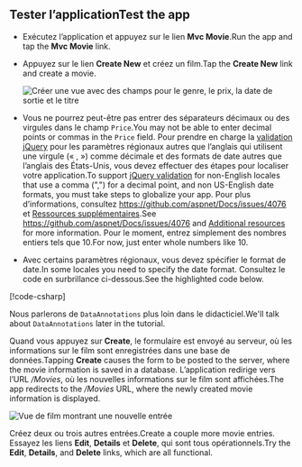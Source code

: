 
## <a name="test-the-app"></a><span data-ttu-id="ff52a-101">Tester l’application</span><span class="sxs-lookup"><span data-stu-id="ff52a-101">Test the app</span></span>

* <span data-ttu-id="ff52a-102">Exécutez l’application et appuyez sur le lien **Mvc Movie**.</span><span class="sxs-lookup"><span data-stu-id="ff52a-102">Run the app and tap the **Mvc Movie** link.</span></span>
* <span data-ttu-id="ff52a-103">Appuyez sur le lien **Create New** et créez un film.</span><span class="sxs-lookup"><span data-stu-id="ff52a-103">Tap the **Create New** link and create a movie.</span></span>

  ![Créer une vue avec des champs pour le genre, le prix, la date de sortie et le titre](../../tutorials/first-mvc-app/adding-model/_static/movies.png)

* <span data-ttu-id="ff52a-105">Vous ne pourrez peut-être pas entrer des séparateurs décimaux ou des virgules dans le champ `Price`.</span><span class="sxs-lookup"><span data-stu-id="ff52a-105">You may not be able to enter decimal points or commas in the `Price` field.</span></span> <span data-ttu-id="ff52a-106">Pour prendre en charge la [validation jQuery](https://jqueryvalidation.org/) pour les paramètres régionaux autres que l’anglais qui utilisent une virgule (« , ») comme décimale et des formats de date autres que l’anglais des États-Unis, vous devez effectuer des étapes pour localiser votre application.</span><span class="sxs-lookup"><span data-stu-id="ff52a-106">To support [jQuery validation](https://jqueryvalidation.org/) for non-English locales that use a comma (",") for a decimal point, and non US-English date formats, you must take steps to globalize your app.</span></span> <span data-ttu-id="ff52a-107">Pour plus d’informations, consultez https://github.com/aspnet/Docs/issues/4076 et [Ressources supplémentaires](#additional-resources).</span><span class="sxs-lookup"><span data-stu-id="ff52a-107">See https://github.com/aspnet/Docs/issues/4076 and [Additional resources](#additional-resources) for more information.</span></span> <span data-ttu-id="ff52a-108">Pour le moment, entrez simplement des nombres entiers tels que 10.</span><span class="sxs-lookup"><span data-stu-id="ff52a-108">For now, just enter whole numbers like 10.</span></span>

<a name="displayformatdatelocal"></a>

* <span data-ttu-id="ff52a-109">Avec certains paramètres régionaux, vous devez spécifier le format de date.</span><span class="sxs-lookup"><span data-stu-id="ff52a-109">In some locales you need to specify the date format.</span></span> <span data-ttu-id="ff52a-110">Consultez le code en surbrillance ci-dessous.</span><span class="sxs-lookup"><span data-stu-id="ff52a-110">See the highlighted code below.</span></span>

[!code-csharp[](../../tutorials/first-mvc-app/start-mvc/sample/MvcMovie/Models/MovieDateFormat.cs?name=snippet_1&highlight=2,10)]

<span data-ttu-id="ff52a-111">Nous parlerons de `DataAnnotations` plus loin dans le didacticiel.</span><span class="sxs-lookup"><span data-stu-id="ff52a-111">We'll talk about `DataAnnotations` later in the tutorial.</span></span>

<span data-ttu-id="ff52a-112">Quand vous appuyez sur **Create**, le formulaire est envoyé au serveur, où les informations sur le film sont enregistrées dans une base de données.</span><span class="sxs-lookup"><span data-stu-id="ff52a-112">Tapping **Create** causes the form to be posted to the server, where the movie information is saved in a database.</span></span> <span data-ttu-id="ff52a-113">L’application redirige vers l’URL */Movies*, où les nouvelles informations sur le film sont affichées.</span><span class="sxs-lookup"><span data-stu-id="ff52a-113">The app redirects to the */Movies* URL, where the newly created movie information is displayed.</span></span>

![Vue de film montrant une nouvelle entrée](../../tutorials/first-mvc-app/adding-model/_static/h.png)

<span data-ttu-id="ff52a-115">Créez deux ou trois autres entrées.</span><span class="sxs-lookup"><span data-stu-id="ff52a-115">Create a couple more movie entries.</span></span> <span data-ttu-id="ff52a-116">Essayez les liens **Edit**, **Details** et **Delete**, qui sont tous opérationnels.</span><span class="sxs-lookup"><span data-stu-id="ff52a-116">Try the **Edit**, **Details**, and **Delete** links, which are all functional.</span></span>

